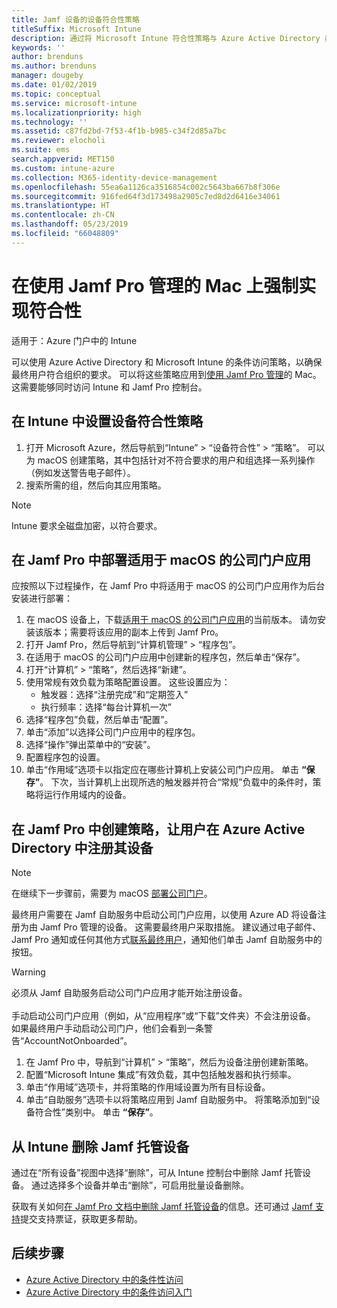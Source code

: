 ```yaml
---
title: Jamf 设备的设备符合性策略
titleSuffix: Microsoft Intune
description: 通过将 Microsoft Intune 符合性策略与 Azure Active Directory 条件访问相结合，可确保由 Jamf 管理的设备的安全。
keywords: ''
author: brenduns
ms.author: brenduns
manager: dougeby
ms.date: 01/02/2019
ms.topic: conceptual
ms.service: microsoft-intune
ms.localizationpriority: high
ms.technology: ''
ms.assetid: c87fd2bd-7f53-4f1b-b985-c34f2d85a7bc
ms.reviewer: elocholi
ms.suite: ems
search.appverid: MET150
ms.custom: intune-azure
ms.collection: M365-identity-device-management
ms.openlocfilehash: 55ea6a1126ca3516854c002c5643ba667b8f306e
ms.sourcegitcommit: 916fed64f3d173498a2905c7ed8d2d6416e34061
ms.translationtype: HT
ms.contentlocale: zh-CN
ms.lasthandoff: 05/23/2019
ms.locfileid: "66048809"
---
```

# <a name="enforce-compliance-on-macs-managed-with-jamf-pro"></a>在使用 Jamf Pro 管理的 Mac 上强制实现符合性

适用于：Azure 门户中的 Intune

可以使用 Azure Active Directory 和 Microsoft Intune 的条件访问策略，以确保最终用户符合组织的要求。 可以将这些策略应用到[使用 Jamf Pro 管理](conditional-access-integrate-jamf.md)的 Mac。 这需要能够同时访问 Intune 和 Jamf Pro 控制台。

## <a name="set-up-device-compliance-policies-in-intune"></a>在 Intune 中设置设备符合性策略

1. 打开 Microsoft Azure，然后导航到“Intune” > “设备符合性” > “策略”。 可以为 macOS 创建策略，其中包括针对不符合要求的用户和组选择一系列操作（例如发送警告电子邮件）。
2. 搜索所需的组，然后向其应用策略。

> [!Note]
> Intune 要求全磁盘加密，以符合要求。

## <a name="deploy-the-company-portal-app-for-macos-in-jamf-pro"></a>在 Jamf Pro 中部署适用于 macOS 的公司门户应用

应按照以下过程操作，在 Jamf Pro 中将适用于 macOS 的公司门户应用作为后台安装进行部署：

1. 在 macOS 设备上，下载[适用于 macOS 的公司门户应用](https://go.microsoft.com/fwlink/?linkid=862280)的当前版本。 请勿安装该版本；需要将该应用的副本上传到 Jamf Pro。
2. 打开 Jamf Pro，然后导航到“计算机管理” > “程序包”。
3. 在适用于 macOS 的公司门户应用中创建新的程序包，然后单击“保存”。
4. 打开“计算机” > “策略”，然后选择“新建”。
5. 使用常规有效负载为策略配置设置。 这些设置应为：
   - 触发器：选择“注册完成”和“定期签入”
   - 执行频率：选择“每台计算机一次”
6. 选择“程序包”负载，然后单击“配置”。
7. 单击“添加”以选择公司门户应用中的程序包。
8. 选择“操作”弹出菜单中的“安装”。
9. 配置程序包的设置。
10. 单击“作用域”选项卡以指定应在哪些计算机上安装公司门户应用。 单击 **“保存”**。 下次，当计算机上出现所选的触发器并符合“常规”负载中的条件时，策略将运行作用域内的设备。

## <a name="create-a-policy-in-jamf-pro-to-have-users-register-their-devices-with-azure-active-directory"></a>在 Jamf Pro 中创建策略，让用户在 Azure Active Directory 中注册其设备

> [!NOTE]
> 在继续下一步骤前，需要为 macOS [部署公司门户](conditional-access-assign-jamf.md#deploy-the-company-portal-app-for-macos-in-jamf-pro)。  

最终用户需要在 Jamf 自助服务中启动公司门户应用，以使用 Azure AD 将设备注册为由 Jamf Pro 管理的设备。 这需要最终用户采取措施。 建议通过电子邮件、Jamf Pro 通知或任何其他方式[联系最终用户](end-user-educate.md)，通知他们单击 Jamf 自助服务中的按钮。

> [!WARNING]
> 必须从 Jamf 自助服务启动公司门户应用才能开始注册设备。 <br><br>手动启动公司门户应用（例如，从“应用程序”或“下载”文件夹）不会注册设备。 如果最终用户手动启动公司门户，他们会看到一条警告“AccountNotOnboarded”。

1. 在 Jamf Pro 中，导航到“计算机” > “策略”，然后为设备注册创建新策略。
2. 配置“Microsoft Intune 集成”有效负载，其中包括触发器和执行频率。
3. 单击“作用域”选项卡，并将策略的作用域设置为所有目标设备。
4. 单击“自助服务”选项卡以将策略应用到 Jamf 自助服务中。 将策略添加到“设备符合性”类别中。 单击 **“保存”**。

## <a name="removing-a-jamf-managed-device-from-intune"></a>从 Intune 删除 Jamf 托管设备

通过在“所有设备”视图中选择“删除”，可从 Intune 控制台中删除 Jamf 托管设备。 通过选择多个设备并单击“删除”，可启用批量设备删除。

获取有关如何[在 Jamf Pro 文档中删除 Jamf 托管设备](https://www.jamf.com/jamf-nation/articles/80/unmanaging-computers-while-preserving-their-inventory-information)的信息。还可通过 [Jamf 支持](https://www.jamf.com/support/)提交支持票证，获取更多帮助。 

## <a name="next-steps"></a>后续步骤

- [Azure Active Directory 中的条件性访问](https://docs.microsoft.com/azure/active-directory/active-directory-conditional-access-azure-portal)
- [Azure Active Directory 中的条件访问入门](https://docs.microsoft.com/azure/active-directory/active-directory-conditional-access-azure-portal-get-started)
